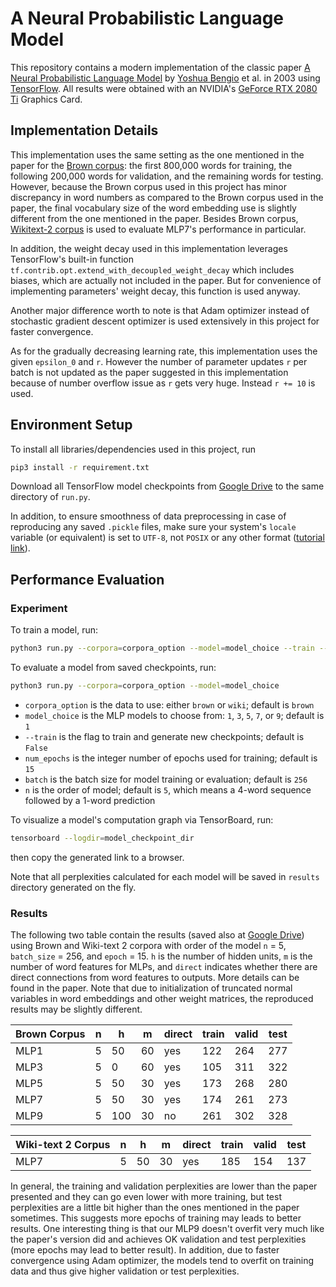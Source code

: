 # A Neural Probabilistic Language Model
This repository contains a modern implementation of the classic paper [A Neural Probabilistic Language Model](http://www.jmlr.org/papers/volume3/bengio03a/bengio03a.pdf) by [Yoshua Bengio](https://en.wikipedia.org/wiki/Yoshua_Bengio) et al. in 2003 using [TensorFlow](https://www.tensorflow.org/). All results were obtained with an NVIDIA's [GeForce RTX 2080 Ti](https://www.nvidia.com/en-us/geforce/graphics-cards/rtx-2080-ti/) Graphics Card.

## Implementation Details
This implementation uses the same setting as the one mentioned in the paper for the [Brown corpus](https://en.wikipedia.org/wiki/Brown_Corpus): the first 800,000 words for training, the following 200,000 words for validation, and the remaining words for testing. However, because the Brown corpus used in this project has minor discrepancy in word numbers as compared to the Brown corpus used in the paper, the final vocabulary size of the word embedding use is slightly different from the one mentioned in the paper. Besides Brown corpus, [Wikitext-2 corpus](https://blog.einstein.ai/the-wikitext-long-term-dependency-language-modeling-dataset/) is used to evaluate MLP7's performance in particular.

In addition, the weight decay used in this implementation leverages TensorFlow's built-in function `tf.contrib.opt.extend_with_decoupled_weight_decay` which includes biases, which are actually not included in the paper. But for convenience of implementing parameters' weight decay, this function is used anyway.

Another major difference worth to note is that Adam optimizer instead of stochastic gradient descent optimizer is used extensively in this project for faster convergence.

As for the gradually decreasing learning rate, this implementation uses the given `epsilon_0` and `r`. However the number of parameter updates `r` per batch is not updated as the paper suggested in this implementation because of number overflow issue as `r` gets very huge. Instead `r += 10` is used.

## Environment Setup
To install all libraries/dependencies used in this project, run
```bash
pip3 install -r requirement.txt
```

Download all TensorFlow model checkpoints from [Google Drive](https://drive.google.com/drive/folders/1tWk1iaQz1mhw6bzh4mrBz4d2SrVNKGuX?usp=sharing) to the same directory of `run.py`.

In addition, to ensure smoothness of data preprocessing in case of reproducing any saved `.pickle` files, make sure your system's `locale` variable (or equivalent) is set to `UTF-8`, not `POSIX` or any other format ([tutorial link](https://www.tecmint.com/set-system-locales-in-linux/)).

## Performance Evaluation
### Experiment
To train a model, run:
```bash
python3 run.py --corpora=corpora_option --model=model_choice --train --epoch=num_epochs --batch=batch_size --order=n
```

To evaluate a model from saved checkpoints, run:
```bash
python3 run.py --corpora=corpora_option --model=model_choice
```

- `corpora_option` is the data to use: either `brown` or `wiki`; default is `brown`
- `model_choice`   is the MLP models to choose from: `1`, `3`, `5`, `7`, or `9`; default is `1`
- `--train`        is the flag to train and generate new checkpoints; default is `False`
- `num_epochs`     is the integer number of epochs used for training; default is `15`
- `batch`          is the batch size for model training or evaluation; default is `256`
- `n`              is the order of model; default is `5`, which means a 4-word sequence followed by a 1-word prediction

To visualize a model's computation graph via TensorBoard, run:
 ```bash
tensorboard --logdir=model_checkpoint_dir
 ```
then copy the generated link to a browser.

Note that all perplexities calculated for each model will be saved in `results` directory generated on the fly.

### Results
The following two table contain the results (saved also at [Google Drive](https://drive.google.com/drive/folders/1tWk1iaQz1mhw6bzh4mrBz4d2SrVNKGuX?usp=sharing)) using Brown and Wiki-text 2 corpora with order of the model `n` = 5, `batch_size` = 256, and `epoch` = 15. `h` is the number of hidden units, `m` is the number of word features for MLPs, and `direct` indicates whether there are direct connections from word features to outputs. More details can be found in the paper. Note that due to initialization of truncated normal variables in word embeddings and other weight matrices, the reproduced results may be slightly different.

| Brown Corpus | n | h   | m  | direct | train | valid | test |
|--------------|---|-----|----|--------|-------|-------|------|
| MLP1         | 5 | 50  | 60 | yes    | 122   | 264   | 277  |
| MLP3         | 5 | 0   | 60 | yes    | 105   | 311   | 322  |
| MLP5         | 5 | 50  | 30 | yes    | 173   | 268   | 280  |
| MLP7         | 5 | 50  | 30 | yes    | 174   | 261   | 273  |
| MLP9         | 5 | 100 | 30 | no     | 261   | 302   | 328  |

| Wiki-text 2 Corpus | n | h   | m  | direct | train | valid | test |
|--------------------|---|-----|----|--------|-------|-------|------|
| MLP7               | 5 | 50  | 30 | yes    | 185   | 154   | 137  |

In general, the training and validation perplexities are lower than the paper presented and they can go even lower with more training, but test perplexities are a little bit higher than the ones mentioned in the paper sometimes. This suggests more epochs of training may leads to better results. One interesting thing is that our MLP9 doesn't overfit very much like the paper's version did and achieves OK validation and test perplexities (more epochs may lead to better result). In addition, due to faster convergence using Adam optimizer, the models tend to overfit on training data and thus give higher validation or test perplexities.
